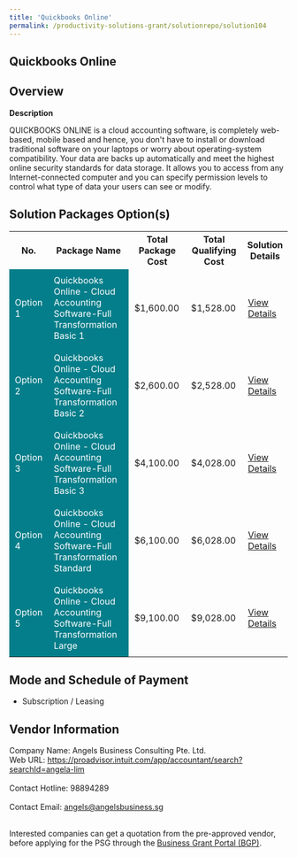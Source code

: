 ```yaml
---
title: 'Quickbooks Online'
permalink: /productivity-solutions-grant/solutionrepo/solution104
---
```


## Quickbooks Online

## Overview

**Description**

QUICKBOOKS ONLINE is a cloud accounting software, is completely web-based, mobile based and hence, you don't have to install or download traditional software on your laptops or worry about operating-system compatibility. Your data are backs up automatically and meet the highest online security standards for data storage.  It allows you to access from any Internet-connected computer and you can specify permission levels to control what type of data your users can see or modify.

## Solution Packages Option(s)

<table>
<tr>
<th><b>No.</b></th>
<th><b>Package Name</b></th>
<th><b>Total Package Cost</b></th>
<th><b>Total Qualifying Cost</b></th>
<th><b>Solution Details</b></th>
</tr>
<tr>
<td style='padding: 10px; background-color: #037E8A; color: #FFFFFF;'>Option 1</td>
<td style='padding: 10px; background-color: #037E8A; color: #FFFFFF;'>Quickbooks Online - Cloud Accounting Software-Full Transformation Basic 1</td>
<td style='padding: 10px;'>$1,600.00</td>
<td style='padding: 10px;'>$1,528.00</td>
<td style='padding: 10px;'><a href='/images/psg/Angels_Business_20210204_Desensitised_Annex_3_Part_1.pdf' target='_blank'>View Details</a></td>
</tr>
<tr>
<td style='padding: 10px; background-color: #037E8A; color: #FFFFFF;'>Option 2</td>
<td style='padding: 10px; background-color: #037E8A; color: #FFFFFF;'>Quickbooks Online - Cloud Accounting Software-Full Transformation Basic 2</td>
<td style='padding: 10px;'>$2,600.00</td>
<td style='padding: 10px;'>$2,528.00</td>
<td style='padding: 10px;'><a href='/images/psg/Angels_Business_20210204_Desensitised_Annex_3_Part_2.pdf' target='_blank'>View Details</a></td>
</tr>
<tr>
<td style='padding: 10px; background-color: #037E8A; color: #FFFFFF;'>Option 3</td>
<td style='padding: 10px; background-color: #037E8A; color: #FFFFFF;'>Quickbooks Online - Cloud Accounting Software-Full Transformation Basic 3</td>
<td style='padding: 10px;'>$4,100.00</td>
<td style='padding: 10px;'>$4,028.00</td>
<td style='padding: 10px;'><a href='/images/psg/Angels_Business_20210204_Desensitised_Annex_3_Part_3.pdf' target='_blank'>View Details</a></td>
</tr>
<tr>
<td style='padding: 10px; background-color: #037E8A; color: #FFFFFF;'>Option 4</td>
<td style='padding: 10px; background-color: #037E8A; color: #FFFFFF;'>Quickbooks Online - Cloud Accounting Software-Full Transformation Standard</td>
<td style='padding: 10px;'>$6,100.00</td>
<td style='padding: 10px;'>$6,028.00</td>
<td style='padding: 10px;'><a href='/images/psg/Angels_Business_20210204_Desensitised_Annex_3_Part_4.pdf' target='_blank'>View Details</a></td>
</tr>
<tr>
<td style='padding: 10px; background-color: #037E8A; color: #FFFFFF;'>Option 5</td>
<td style='padding: 10px; background-color: #037E8A; color: #FFFFFF;'>Quickbooks Online - Cloud Accounting Software-Full Transformation Large</td>
<td style='padding: 10px;'>$9,100.00</td>
<td style='padding: 10px;'>$9,028.00</td>
<td style='padding: 10px;'><a href='/images/psg/Angels_Business_20210204_Desensitised_Annex_3_Part_5.pdf' target='_blank'>View Details</a></td>
</tr>
</table>

## Mode and Schedule of Payment

 - Subscription / Leasing

## Vendor Information

 Company Name: Angels Business Consulting Pte. Ltd.<br>Web URL: https://proadvisor.intuit.com/app/accountant/search?searchId=angela-lim <br><br>Contact Hotline: 98894289 <br><br>Contact Email: angels@angelsbusiness.sg <br><br>

Interested companies can get a quotation from the pre-approved vendor, before applying for the PSG through the <a href='https://www.businessgrants.gov.sg/' target='_blank' rel='noopener'>Business Grant Portal (BGP)</a>.

<script src="/jquery/resize-tables.js"></script>
